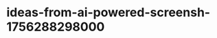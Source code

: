 # ideas-from-ai-powered-screensh-1756288298000
```json [ { "title": "Text Extraction for Social Media Insights", "description": "أداة تستخدم الذكاء الاصطناعي لتحليل النصوص المستخرجة من لقطات الشاشة لمحتوى وسائل التواصل الاجتماعي، مما يوفر تحليلات حول الاتجاهات والمشاعر.", "mvp_plan": "إنشاء واجهة مستخدم بسيطة لتحميل لقطات الشاشة، استخدام مكتبة OCR لاستخراج النصوص، ثم تطبيق خوارزميات تحليل ال...
